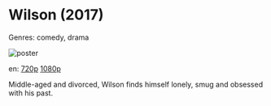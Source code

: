 # Wilson (2017)

Genres: comedy, drama

![poster](http://image.tmdb.org/t/p/w500/m63h5MxevYrKn3720hVgKZAx86S.jpg)

en:
  [720p](magnet:?xt=urn:btih:C699AC6746C769879D162AD1994ED2B8B446D575&tr=udp://glotorrents.pw:6969/announce&tr=udp://tracker.opentrackr.org:1337/announce&tr=udp://torrent.gresille.org:80/announce&tr=udp://tracker.openbittorrent.com:80&tr=udp://tracker.coppersurfer.tk:6969&tr=udp://tracker.leechers-paradise.org:6969&tr=udp://p4p.arenabg.ch:1337&tr=udp://tracker.internetwarriors.net:1337)
  [1080p](magnet:?xt=urn:btih:43191D8C967476A869D1286C343498BB3129796E&tr=udp://glotorrents.pw:6969/announce&tr=udp://tracker.opentrackr.org:1337/announce&tr=udp://torrent.gresille.org:80/announce&tr=udp://tracker.openbittorrent.com:80&tr=udp://tracker.coppersurfer.tk:6969&tr=udp://tracker.leechers-paradise.org:6969&tr=udp://p4p.arenabg.ch:1337&tr=udp://tracker.internetwarriors.net:1337)
  


Middle-aged and divorced, Wilson finds himself lonely, smug and obsessed with his past.